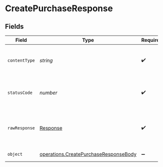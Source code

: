# CreatePurchaseResponse


## Fields

| Field                                                                                          | Type                                                                                           | Required                                                                                       | Description                                                                                    |
| ---------------------------------------------------------------------------------------------- | ---------------------------------------------------------------------------------------------- | ---------------------------------------------------------------------------------------------- | ---------------------------------------------------------------------------------------------- |
| `contentType`                                                                                  | *string*                                                                                       | :heavy_check_mark:                                                                             | HTTP response content type for this operation                                                  |
| `statusCode`                                                                                   | *number*                                                                                       | :heavy_check_mark:                                                                             | HTTP response status code for this operation                                                   |
| `rawResponse`                                                                                  | [Response](https://developer.mozilla.org/en-US/docs/Web/API/Response)                          | :heavy_check_mark:                                                                             | Raw HTTP response; suitable for custom response parsing                                        |
| `object`                                                                                       | [operations.CreatePurchaseResponseBody](../../models/operations/createpurchaseresponsebody.md) | :heavy_minus_sign:                                                                             | Successful Response                                                                            |